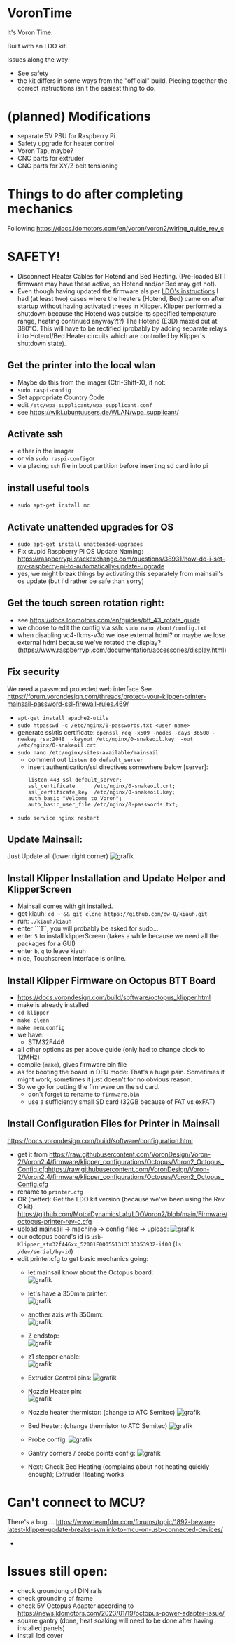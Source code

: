 # VoronTime
It's Voron Time. 

Built with an LDO kit.  

Issues along the way:  
- See safety
- the kit differs in some ways from the "official" build. Piecing together the correct instructions isn't the easiest thing to do.

# (planned) Modifications 
- separate 5V PSU for Raspberry Pi  
- Safety upgrade for heater control  
- Voron Tap, maybe?
- CNC parts for extruder
- CNC parts for XY/Z belt tensioning

# Things to do after completing mechanics
Following https://docs.ldomotors.com/en/voron/voron2/wiring_guide_rev_c

# SAFETY!
- Disconnect Heater Cables for Hotend and Bed Heating. (Pre-loaded BTT firmware may have these active, so Hotend and/or Bed may get hot).
- Even though having updated the firmware als per [LDO's instructions](https://docs.ldomotors.com/en/voron/voron2/wiring_guide_rev_c)  I had (at least two) cases where the heaters (Hotend, Bed) came on after startup without having activated theses in Klipper. Klipper performed a shutdown because the Hotend was outside its specified temperature range, heating continued anyway?!?) The Hotend (E3D) maxed out at 380°C. This will have to be rectified (probably by adding separate relays into Hotend/Bed Heater circuits which are controlled by Klipper's shutdown state).

## Get the printer into the local wlan
- Maybe do this from the imager (Ctrl-Shift-X), if not:
-  ```sudo raspi-config```
- Set appropriate Country Code
- edit ```/etc/wpa_supplicant/wpa_supplicant.conf```
- see https://wiki.ubuntuusers.de/WLAN/wpa_supplicant/

## Activate ssh
- either in the imager
- or via ```sudo raspi-config```or
- via placing ```ssh``` file in boot partition before inserting sd card into pi

## install useful tools
- ```sudo apt-get install mc```


## Activate unattended upgrades for OS
- ```sudo apt-get install unattended-upgrades```
- Fix stupid Raspberry Pi OS Update Naming: https://raspberrypi.stackexchange.com/questions/38931/how-do-i-set-my-raspberry-pi-to-automatically-update-upgrade
- yes, we might break things by activating this separately from mainsail's os update (but i'd rather be safe than sorry)

## Get the touch screen rotation right:
- see https://docs.ldomotors.com/en/guides/btt_43_rotate_guide
- we choose to edit the config via ssh: ```sudo nano /boot/config.txt```
- when disabling vc4-fkms-v3d we lose external hdmi? or maybe we lose external hdmi because we've rotated the display? (https://www.raspberrypi.com/documentation/accessories/display.html)

## Fix security
We need a password protected web interface
See https://forum.vorondesign.com/threads/protect-your-klipper-printer-mainsail-password-ssl-firewall-rules.469/
- ```apt-get install apache2-utils```
- ```sudo htpasswd -c /etc/nginx/0-passwords.txt <user name>```
- generate ssl/tls certificate: ```openssl req -x509 -nodes -days 36500 -newkey rsa:2048  -keyout /etc/nginx/0-snakeoil.key  -out /etc/nginx/0-snakeoil.crt```
- ```sudo nano /etc/nginx/sites-available/mainsail```
  - comment out ```listen 80 default_server```
  - insert authentication/ssl directives somewhere below [server]:
    ```
    listen 443 ssl default_server;
    ssl_certificate      /etc/nginx/0-snakeoil.crt;
    ssl_certificate_key  /etc/nginx/0-snakeoil.key;
    auth_basic "Velcome to Voron";
    auth_basic_user_file /etc/nginx/0-passwords.txt;
    ```
- ```sudo service nginx restart```

## Update Mainsail:
Just Update all (lower right corner)
![grafik](https://github.com/DanielBarie/VoronTime/assets/73287620/27ede033-c0b2-42bb-8d99-68b102502f1a)

## Install Klipper Installation and Update Helper and KlipperScreen
- Mainsail comes with git installed.
- get kiauh: ```cd ~ && git clone https://github.com/dw-0/kiauh.git```
- run: ```./kiauh/kiauh```
- enter ```1``, you will probably be asked for sudo...
- enter ```5``` to install klipperScreen (takes a while because we need all the packages for a GUI)
- enter ```b```, ```q``` to leave kiauh
- nice, Touchscreen Interface is online.

## Install Klipper Firmware on Octopus BTT Board
- https://docs.vorondesign.com/build/software/octopus_klipper.html
- make is already installed
- ```cd klipper```
- ```make clean```
- ```make menuconfig```
- we have:
  - STM32F446
- all other options as per above guide (only had to change clock to 12MHz)
- compile (```make```), gives firmware bin file
- as for booting the board in DFU mode: That's a huge pain. Sometimes it might work, sometimes it just doesn't for no obvious reason.
- So we go for putting the fimrware on the sd card.
  - don't forget to rename to ```firmware.bin```
  - use a sufficiently small SD card (32GB because of FAT vs exFAT)

## Install Configuration Files for Printer in Mainsail
https://docs.vorondesign.com/build/software/configuration.html
- get it from https://raw.githubusercontent.com/VoronDesign/Voron-2/Voron2.4/firmware/klipper_configurations/Octopus/Voron2_Octopus_Config.cfghttps://raw.githubusercontent.com/VoronDesign/Voron-2/Voron2.4/firmware/klipper_configurations/Octopus/Voron2_Octopus_Config.cfg
- rename to ```printer.cfg```
- OR (better): Get the LDO kit version (because we've been using the Rev. C kit): https://github.com/MotorDynamicsLab/LDOVoron2/blob/main/Firmware/octopus-printer-rev-c.cfg  
- upload mainsail -> machine -> config files -> upload:
![grafik](https://github.com/DanielBarie/VoronTime/assets/73287620/729b459f-72ff-4ccb-b0c7-51eb53b60356)
- our octopus board's id is ```usb-Klipper_stm32f446xx_52001F000551313133353932-if00``` (```ls /dev/serial/by-id```)
- edit printer.cfg to get basic mechanics going:
  - let mainsail know about the Octopus board:  
   ![grafik](https://github.com/DanielBarie/VoronTime/assets/73287620/fb708b1d-515e-4c67-879d-89c86cd4f61c)

  - let's have a 350mm printer:    
    ![grafik](https://github.com/DanielBarie/VoronTime/assets/73287620/1053158b-371a-410c-818f-e3f61b4c7b52)
  - another axis with 350mm:  
    ![grafik](https://github.com/DanielBarie/VoronTime/assets/73287620/1bcbf7b0-75b0-4a15-938a-e521de61cc84)
  - Z endstop:  
    ![grafik](https://github.com/DanielBarie/VoronTime/assets/73287620/1d32f9b5-dbfb-4b64-9baa-e5f7cb346a70)

  - z1 stepper enable:  
    ![grafik](https://github.com/DanielBarie/VoronTime/assets/73287620/4c6a18b9-b30b-47aa-aca4-9db96a04b621)

  - Extruder Control pins:
    ![grafik](https://github.com/DanielBarie/VoronTime/assets/73287620/8fd454f4-98dc-435f-b837-27850e00bb64)
    

  - Nozzle Heater pin:  
    ![grafik](https://github.com/DanielBarie/VoronTime/assets/73287620/e0bdde31-6856-4d70-ba5c-21dd7dc5251d)

  - Nozzle heater thermistor:  (change to ATC Semitec)
   ![grafik](https://github.com/DanielBarie/VoronTime/assets/73287620/989720f9-ba14-4c05-ba66-5d2c05ed66f5)


  - Bed Heater:  (change thermistor to ATC Semitec)
    ![grafik](https://github.com/DanielBarie/VoronTime/assets/73287620/e55f88ba-5110-48eb-9509-64891e77090f)

  - Probe config:
    ![grafik](https://github.com/DanielBarie/VoronTime/assets/73287620/37ebdaa5-6241-4665-a0c0-318c16f9c3b8)

  - Gantry corners / probe points config:
    ![grafik](https://github.com/DanielBarie/VoronTime/assets/73287620/f324ba0e-792f-4cab-a1ee-6d7eea6470cc)

  -   Next: Check Bed Heating (complains about not heating quickly enough); Extruder Heating works
    

   

# Can't connect to MCU?
There's a bug....
https://www.teamfdm.com/forums/topic/1892-beware-latest-klipper-update-breaks-symlink-to-mcu-on-usb-connected-devices/

- 
# Issues still open:
- check groundung of DIN rails
- check grounding of frame
- check 5V Octopus Adapter according to https://news.ldomotors.com/2023/01/19/octopus-power-adapter-issue/
- square gantry (done, heat soaking will need to be done after having installed panels)
- install lcd cover


